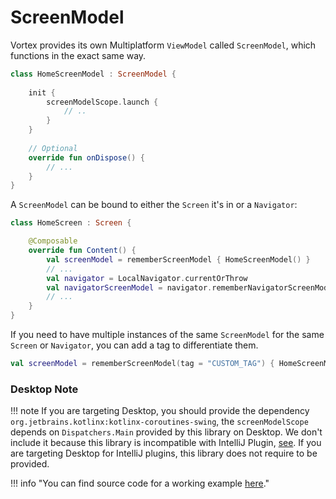 # ScreenModel

Vortex provides its own Multiplatform `ViewModel` called `ScreenModel`, which functions in the exact same way.

```kotlin
class HomeScreenModel : ScreenModel {
   
    init {
        screenModelScope.launch {
            // ..
        }
    }
    
    // Optional
    override fun onDispose() {
        // ...
    }
}
```

A `ScreenModel` can be bound to either the `Screen` it's in or a `Navigator`:

```kotlin
class HomeScreen : Screen {

    @Composable
    override fun Content() {
        val screenModel = rememberScreenModel { HomeScreenModel() }
        // ...
        val navigator = LocalNavigator.currentOrThrow
        val navigatorScreenModel = navigator.rememberNavigatorScreenModel { HomeScreenModel() }
        // ...
    }
}
```

If you need to have multiple instances of the same `ScreenModel` for the same `Screen` or `Navigator`, you can add a tag
to differentiate them.

```kotlin
val screenModel = rememberScreenModel(tag = "CUSTOM_TAG") { HomeScreenModel() }
```

### Desktop Note

!!! note
    If you are targeting Desktop, you should provide the dependency `org.jetbrains.kotlinx:kotlinx-coroutines-swing`, the `screenModelScope` depends on `Dispatchers.Main` provided by this library on Desktop. We don't include it because this library is incompatible with IntelliJ Plugin, [see](https://youtrack.jetbrains.com/issue/IDEA-285839). If you are targeting Desktop for IntelliJ plugins, this library does not require to be provided.

!!! info "You can find source code for a working example [here](https://github.com/hristogochev/vortex/blob/main/samples/sample/src/commonMain/kotlin/io/github/hristogochev/vortex/sample/screenModel/ScreenModelIntegration.kt)."

